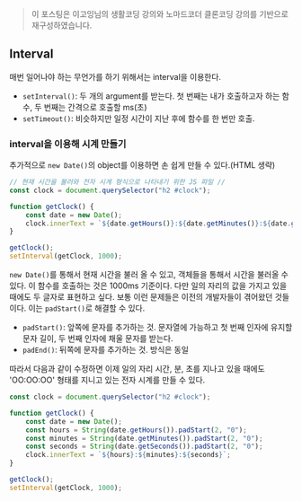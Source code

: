 > 이 포스팅은 이고잉님의 생활코딩 강의와 노마드코더 클론코딩 강의를 기반으로 재구성하였습니다.

## Interval



매번 일어나야 하는 무언가를 하기 위해서는 interval을 이용한다.

- `setInterval()`: 두 개의 argument를 받는다. 첫 번째는 내가 호출하고자 하는 함수, 두 번째는 간격으로 호출할 ms(초)
- `setTimeout()`: 비슷하지만 일정 시간이 지난 후에 함수를 한 번만 호출.



###  interval을 이용해 시계 만들기



추가적으로 `new Date()`의 object를 이용하면 손 쉽게 만들 수 있다.(HTML 생략)



```javascript
// 현재 시간을 불러와 전자 시계 형식으로 나타내기 위한 JS 파일 //
const clock = document.querySelector("h2 #clock");

function getClock() {
    const date = new Date();
    clock.innerText = `${date.getHours()}:${date.getMinutes()}:${date.getSeconds()}`;
}

getClock();
setInterval(getClock, 1000);
```



`new Date()`를 통해서 현재 시간을 불러 올 수 있고, 객체들을 통해서 시간을 불러올 수 있다. 이 함수를 호출하는 것은 1000ms 기준이다. 다만 일의 자리의 값을 가지고 있을 때에도 두 글자로 표현하고 싶다. 보통 이런 문제들은 이전의 개발자들이 겪어왔던 것들이다. 이는 `padStart()`로 해결할 수 있다.

- `padStart()`: 앞쪽에 문자를 추가하는 것. 문자열에 가능하고 첫 번째 인자에 유지할 문자 길이, 두 번째 인자에 채울 문자를 받는다.
- `padEnd()`: 뒤쪽에 문자를 추가하는 것. 방식은 동일



따라서 다음과 같이 수정하면 이제 일의 자리 시간, 분, 초를 지나고 있을 때에도 'OO:OO:OO' 형태를 지니고 있는 전자 시계를 만들 수 있다.



```javascript
const clock = document.querySelector("h2 #clock");

function getClock() {
    const date = new Date();
    const hours = String(date.getHours()).padStart(2, "0");
    const minutes = String(date.getMinutes()).padStart(2, "0");
    const seconds = String(date.getSeconds()).padStart(2, "0");
    clock.innerText = `${hours}:${minutes}:${seconds}`;
}

getClock();
setInterval(getClock, 1000);
```
